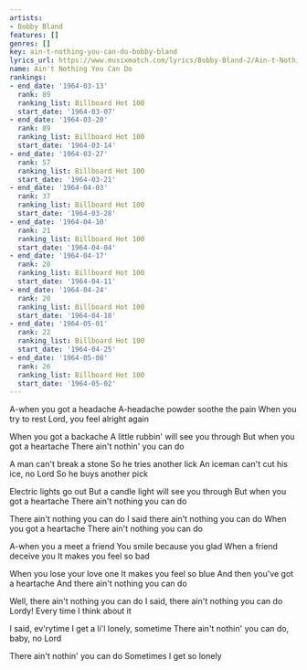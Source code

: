 ```yaml
---
artists:
- Bobby Bland
features: []
genres: []
key: ain-t-nothing-you-can-do-bobby-bland
lyrics_url: https://www.musixmatch.com/lyrics/Bobby-Bland-2/Ain-t-Nothing-You-Can-Do
name: Ain't Nothing You Can Do
rankings:
- end_date: '1964-03-13'
  rank: 89
  ranking_list: Billboard Hot 100
  start_date: '1964-03-07'
- end_date: '1964-03-20'
  rank: 89
  ranking_list: Billboard Hot 100
  start_date: '1964-03-14'
- end_date: '1964-03-27'
  rank: 57
  ranking_list: Billboard Hot 100
  start_date: '1964-03-21'
- end_date: '1964-04-03'
  rank: 37
  ranking_list: Billboard Hot 100
  start_date: '1964-03-28'
- end_date: '1964-04-10'
  rank: 21
  ranking_list: Billboard Hot 100
  start_date: '1964-04-04'
- end_date: '1964-04-17'
  rank: 20
  ranking_list: Billboard Hot 100
  start_date: '1964-04-11'
- end_date: '1964-04-24'
  rank: 20
  ranking_list: Billboard Hot 100
  start_date: '1964-04-18'
- end_date: '1964-05-01'
  rank: 22
  ranking_list: Billboard Hot 100
  start_date: '1964-04-25'
- end_date: '1964-05-08'
  rank: 26
  ranking_list: Billboard Hot 100
  start_date: '1964-05-02'
---
```

A-when you got a headache
A-headache powder soothe the pain
When you try to rest
Lord, you feel alright again

When you got a backache
A little rubbin' will see you through
But when you got a heartache
There ain't nothin' you can do

A man can't break a stone
So he tries another lick
An iceman can't cut his ice, no Lord
So he buys another pick

Electric lights go out
But a candle light will see you through
But when you got a heartache
There ain't nothing you can do

There ain't nothing you can do
I said there ain't nothing you can do
When you got a heartache
There ain't nothing you can do

A-when you a meet a friend
You smile because you glad
When a friend deceive you
It makes you feel so bad

When you lose your love one
It makes you feel so blue
And then you've got a heartache
And there ain't nothing you can do

Well, there ain't nothing you can do
I said, there ain't nothing you can do
Lordy!
Every time I think about it

I said, ev'rytime I get a li'l lonely, sometime
There ain't nothin' you can do, baby, no Lord

There ain't nothin' you can do
Sometimes I get so lonely
